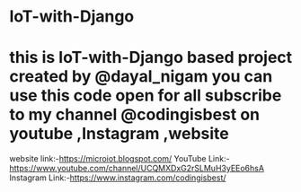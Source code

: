 # IoT-with-Django
# this is IoT-with-Django based project created by @dayal_nigam you can use this code open for all subscribe to my channel @codingisbest on youtube ,Instagram ,website

website link:-https://microiot.blogspot.com/
YouTube Link:-https://www.youtube.com/channel/UCQMXDxG2rSLMuH3yEEo6hsA
Instagram Link:-https://www.instagram.com/codingisbest/
